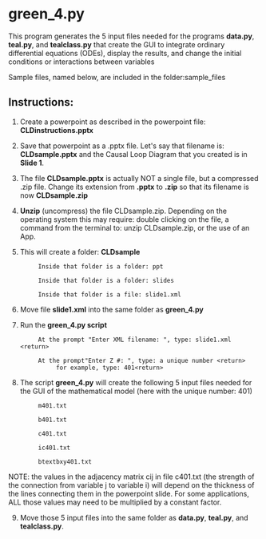 # **green_4.py**

This program generates the 5 input files needed for the programs **data.py**, **teal.py**, and **tealclass.py** that create the GUI to integrate ordinary differential equations (ODEs), display the results, and change the initial conditions or interactions between variables

Sample files, named below, are included in the folder:sample_files

## Instructions:

1. Create a powerpoint as described in the powerpoint file: **CLDinstructions.pptx**

2. Save that powerpoint as a .pptx file. Let's say that filename is: **CLDsample.pptx** and the Causal Loop Diagram that you created is in **Slide 1**.

3. The file **CLDsample.pptx** is actually NOT a single file, but a compressed .zip file.  Change its extension from **.pptx** to **.zip** so that its filename is now **CLDsample.zip**

4. **Unzip** (uncompress) the file CLDsample.zip. Depending on the operating system this may require: double clicking on the file, a command from the terminal to: unzip CLDsample.zip, or the use of an App.

5. This will create a folder: **CLDsample**

            Inside that folder is a folder: ppt
      
            Inside that folder is a folder: slides
      
            Inside that folder is a file: slide1.xml

6. Move file **slide1.xml** into the same folder as **green_4.py**

7. Run the **green_4.py script**

            At the prompt "Enter XML filename: ", type: slide1.xml <return>
   
            At the prompt"Enter Z #: ", type: a unique number <return>
                 for example, type: 401<return>

8. The script **green_4.py** will create the following 5 input files needed for the GUI of the mathematical model (here with the unique number: 401)

            m401.txt
   
            b401.txt
   
            c401.txt
   
            ic401.txt
   
            btextbxy401.txt

NOTE: the values in the adjacency matrix cij in file c401.txt (the strength of the connection from variable j to variable i) will depend on the thickness of the lines connecting them in the powerpoint slide.  For some applications, ALL those values may need to be multiplied by a constant factor.

9. Move those 5 input files into the same folder as **data.py**, **teal.py**, and **tealclass.py**.
